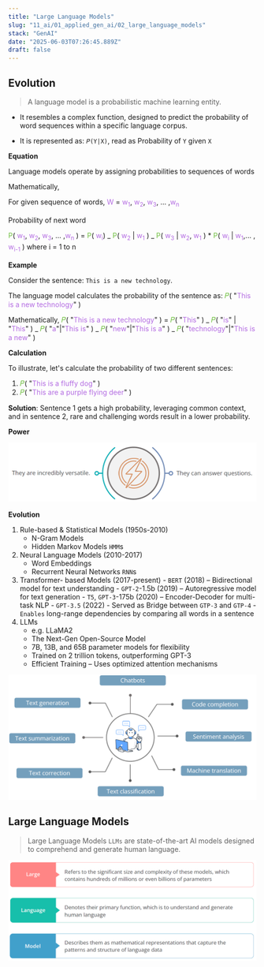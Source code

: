 ```yaml
---
title: "Large Language Models"
slug: "11_ai/01_applied_gen_ai/02_large_language_models"
stack: "GenAI"
date: "2025-06-03T07:26:45.889Z"
draft: false
---
```


<style>
o { color: #f49735 }
v { color: #b36be2 }
g { color: #70bf41 }
bl { color: #62aefa }
pi { color: pink}
</style>

## Evolution

> A language model is a probabilistic machine learning entity.

- It resembles a complex function, designed to predict the probability of word sequences within a specific language corpus.

- It is represented as: `𝑃(Y|X)`, read as Probability of `Y` given `X`

**Equation**

Language models operate by assigning probabilities to sequences of words

Mathematically,

For given sequence of words,
<v>W</v> = <v>w<sub>1<sub></v>, <v>w<sub>2<sub></v>, <v>w<sub>3<sub></v>, ... ,<v>w<sub>n<sub></v>

Probability of next word

<g>P</g>( <v>w<sub>1<sub></v>, <v>w<sub>2<sub></v>, <v>w<sub>3<sub></v>, ... ,<v>w<sub>n<sub></v> ) = <g>P</g>( <v>w<sub>i<sub></v>) _ <g>P</g>( <v>w<sub>2<sub></v> | <v>w<sub>1<sub></v> ) _ <g>P</g>( <v>w<sub>3<sub></v> | <v>w<sub>2<sub></v>, <v>w<sub>1<sub></v> ) \* <g>P</g>( <v>w<sub>i<sub></v> | <v>w<sub>1<sub></v>,... , <v>w<sub>i-1<sub></v> ) where i = 1 to n

**Example**

Consider the sentence: `This is a new technology`.

The language model calculates the probability of the sentence as:
<g>𝑃</g>( "<v>This is a new technology</v>" )

Mathematically,
<g>𝑃</g>( "<v>This is a new technology</v>" ) = <g>𝑃</g>( "<v>This</v>" ) _ <g>𝑃</g>( "<v>is</v>" | "<v>This</v>" ) _ <g>𝑃</g>( "<v>a</v>"|"<v>This is</v>" ) _ <g>𝑃</g>( "<v>new</v>"|"<v>This is a</v>" ) _ <g>𝑃</g>( "<v>technology</v>"|"<v>This is a new</v>" )

**Calculation**

To illustrate, let's calculate the probability of two different sentences:

1. <g>𝑃</g>( "<v>This is a fluffy dog</v>" )
2. <g>𝑃</g>( "<v>This are a purple flying deer</v>" )

**Solution**: Sentence 1 gets a high probability, leveraging common context, and in sentence 2, rare and challenging words result in a lower probability.

**Power**

![The powers of language models extend beyond just sentence prediction.](../../../../src/images/11_ai/01_agen_ai/agi-20.png)

**Evolution**

1. Rule-based & Statistical Models (1950s-2010)
   - N-Gram Models
   - Hidden Markov Models `HMM`s
2. Neural Language Models (2010-2017)
   - Word Embeddings
   - Recurrent Neural Networks `RNN`s
3. Transformer- based Models (2017-present) - `BERT` (2018) – Bidirectional model for text understanding - `GPT-2`-1.5b (2019) – Autoregressive model for text generation - `T5`, `GPT-3`-175b (2020) – Encoder-Decoder for multi-task NLP - `GPT-3.5` (2022) - Served as Bridge between `GTP-3` and `GTP-4` - `Enables` long-range dependencies by comparing all words in
   a sentence
4. LLMs
   - e.g. LLaMA2
   - The Next-Gen Open-Source Model
   - 7B, 13B, and 65B parameter models for flexibility
   - Trained on 2 trillion tokens, outperforming GPT-3
   - Efficient Training – Uses optimized attention mechanisms

![Applications of Language Models](../../../../src/images/11_ai/01_agen_ai/agi-20a.png)

## Large Language Models

> Large Language Models `LLMs` are state-of-the-art AI models designed to comprehend and generate human language.

![Large Language Model](../../../../src/images/11_ai/01_agen_ai/agi-20b.png)


